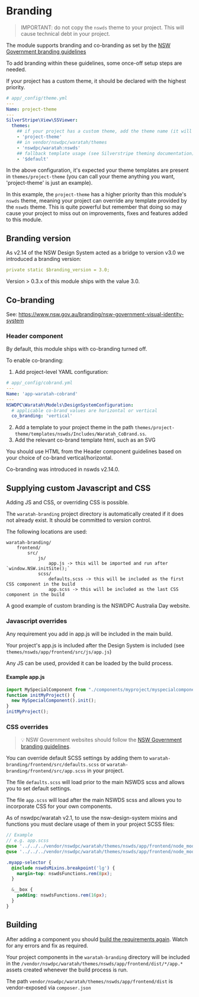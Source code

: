 # Branding

> IMPORTANT: do not copy the `nswds` theme to your project. This will cause technical debt in your project.

The module supports branding and co-branding as set by the [NSW Government branding guidelines](https://designsystem.nsw.gov.au/)

To add branding within these guidelines, some once-off setup steps are needed.

If your project has a custom theme, it should be declared with the highest priority.

```yaml
# app/_config/theme.yml
---
Name: project-theme
---
SilverStripe\View\SSViewer:
  themes:
    ## if your project has a custom theme, add the theme name (it will be in the themes directory in the project root)
    - 'project-theme'
    ## in vendor/nswdpc/waratah/themes
    - 'nswdpc/waratah:nswds'
    ## fallback template usage (see Silverstripe theming documentation)
    - '$default'
```

In the above configuration, it's expected your theme templates are present in `themes/project-theme` (you can call your theme anything you want, 'project-theme' is just an example).

In this example, the `project-theme` has a higher priority than this module's `nswds` theme, meaning your project can override any template provided by the `nswds` theme. This is quite powerful but remember that doing so may cause your project to miss out on improvements, fixes and features added to this module.

## Branding version

As v2.14 of the NSW Design System acted as a bridge to version v3.0 we introduced a branding version:

```yml
private static $branding_version = 3.0;
```
Version > 0.3.x of this module ships with the value 3.0.

## Co-branding

See: https://www.nsw.gov.au/branding/nsw-government-visual-identity-system

### Header component

By default, this module ships with co-branding turned off.

To enable co-branding:

1. Add project-level YAML configuration:

```yaml
# app/_config/cobrand.yml
---
Name: 'app-waratah-cobrand'
---
NSWDPC\Waratah\Models\DesignSystemConfiguration:
  # applicable co-brand values are horizontal or vertical
  co_branding: 'vertical'
```

2. Add a template to your project theme in the path `themes/project-theme/templates/nswds/Includes/Waratah_CoBrand.ss`.
3. Add the relevant co-brand template html, such as an SVG

You should use HTML from the Header component guidelines based on your choice of co-brand vertical/horizontal.

Co-branding was introduced in nswds v2.14.0.

## Supplying custom Javascript and CSS

Adding JS and CSS, or overriding CSS is possible.

The `waratah-branding` project directory is automatically created if it does not already exist. It should be committed to version control.

The following locations are used:

```
waratah-branding/
    frontend/
        src/
            js/
                app.js -> this will be imported and run after `window.NSW.initSite();`
            scss/
                defaults.scss -> this will be included as the first CSS component in the build
                app.scss -> this will be included as the last CSS component in the build
```

A good example of custom branding is the NSWDPC Australia Day website.

### Javascript overrides

Any requirement you add in app.js will be included in the main build.

Your project's app.js is included after the Design System is included (see `themes/nswds/app/frontend/src/js/app.js`)

Any JS can be used, provided it can be loaded by the build process.

#### Example app.js

```javascript
import MySpecialComponent from "./components/myproject/myspecialcomponent";
function initMyProject() {
  new MySpecialComponent().init();
}
initMyProject();
```

### CSS overrides

> 💡 NSW Government websites should follow the [NSW Government branding guidelines](https://designsystem.nsw.gov.au/).

You can override default SCSS settings by adding them to `waratah-branding/frontend/src/defaults.scss` or `waratah-branding/frontend/src/app.scss` in your project.

The file `defaults.scss` will load prior to the main NSWDS scss and allows you to set default settings.

The file `app.scss` will load after the main NSWDS scss and allows you to incorporate CSS for your own components.

As of nswdpc/waratah v2.1, to use the nsw-design-system mixins and functions you must declare usage of them in your project SCSS files:

```scss
// Example
// e.g. app.scss
@use '../../../vendor/nswdpc/waratah/themes/nswds/app/frontend/node_modules/nsw-design-system/src/global/scss/base/mixins' as nswdsMixins;
@use '../../../vendor/nswdpc/waratah/themes/nswds/app/frontend/node_modules/nsw-design-system/src/global/scss/base/functions' as nswdsFunctions;

.myapp-selector {
  @include nswdsMixins.breakpoint('lg') {
    margin-top: nswdsFunctions.rem(8px);
  }

  &__box {
    padding: nswdsFunctions.rem(16px);
  }
}
```

## Building

After adding a component you should [build the requirements again](./001_index.md). Watch for any errors and fix as required.

Your project components in the `waratah-branding` directory will be included in the `/vendor/nswdpc/waratah/themes/nswds/app/frontend/dist/*/app.*` assets created whenever the build process is run.

The path `vendor/nswdpc/waratah/themes/nswds/app/frontend/dist` is vendor-exposed via `composer.json`
